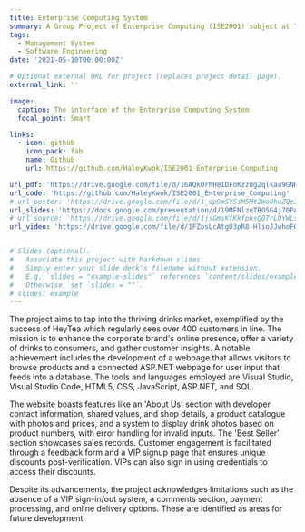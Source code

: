 ```yaml
---
title: Enterprise Computing System
summary: A Group Project of Enterprise Computing (ISE2001) subject at The Hong Kong Polytechnic University, made by Haley Kwok, Victor Hung, Leo Cheung, Yuki Chan. 
tags:
  - Management System
  - Software Engineering
date: '2021-05-10T00:00:00Z'

# Optional external URL for project (replaces project detail page).
external_link: ''

image:
  caption: The interface of the Enterprise Computing System
  focal_point: Smart

links:
  - icon: github
    icon_pack: fab
    name: Github
    url: https://github.com/HaleyKwok/ISE2001_Enterprise_Computing

url_pdf: 'https://drive.google.com/file/d/16AQkOrhH81DFoKzz0g2qlkaa9GNH3QlV/view?usp=sharing'
url_code: 'https://github.com/HaleyKwok/ISE2001_Enterprise_Computing'
# url_poster: 'https://drive.google.com/file/d/1_dp9mSYSsM5Mt2WoOhuZQe3kZDx-G-s5/view?usp=sharing'
url_slides: 'https://docs.google.com/presentation/d/19MFNlzeTBO5G4j70PAzQk4S9ix46koQy/edit?usp=sharing&ouid=102358073185606588058&rtpof=true&sd=true'
# url_source: 'https://drive.google.com/file/d/1jsGmsKfKkfphsQQTrLDYWLsEUZO6BAZ2/view?usp=sharing'
url_video: 'https://drive.google.com/file/d/1FZosLcAtgU3pR8-HlioJJwhoFGfxCIjG/view?usp=sharing'


# Slides (optional).
#   Associate this project with Markdown slides.
#   Simply enter your slide deck's filename without extension.
#   E.g. `slides = "example-slides"` references `content/slides/example-slides.md`.
#   Otherwise, set `slides = ""`.
# slides: example
---
```


The project aims to tap into the thriving drinks market, exemplified by the success of HeyTea which regularly sees over 400 customers in line. The mission is to enhance the corporate brand's online presence, offer a variety of drinks to consumers, and gather customer insights. A notable achievement includes the development of a webpage that allows visitors to browse products and a connected ASP.NET webpage for user input that feeds into a database. The tools and languages employed are Visual Studio, Visual Studio Code, HTML5, CSS, JavaScript, ASP.NET, and SQL.

The website boasts features like an 'About Us' section with developer contact information, shared values, and shop details, a product catalogue with photos and prices, and a system to display drink photos based on product numbers, with error handling for invalid inputs. The 'Best Seller' section showcases sales records. Customer engagement is facilitated through a feedback form and a VIP signup page that ensures unique discounts post-verification. VIPs can also sign in using credentials to access their discounts.

Despite its advancements, the project acknowledges limitations such as the absence of a VIP sign-in/out system, a comments section, payment processing, and online delivery options. These are identified as areas for future development.
